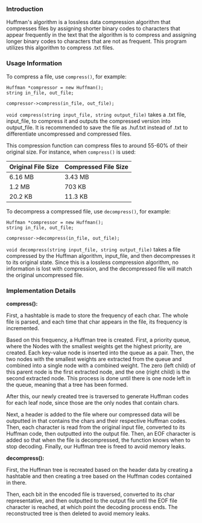 ### Introduction 
Huffman's algorithm is a lossless data compression algorithm that compresses files by assigning shorter binary codes to characters that 
appear frequently in the text that the algorithm is to compress and assigning longer binary codes to characters that are 
not as frequent. This program utilizes this algorithm to compress .txt files.

### Usage Information
To compress a file, use ```compress()```, for example: 
```
Huffman *compressor = new Huffman();
string in_file, out_file;

compressor->compress(in_file, out_file);
```
```void compress(string input_file, string output_file)``` takes a .txt file, input_file, to compress it
and outputs the compressed version into output_file. It is recommended to save the file as .huf.txt instead of
.txt to differentiate uncompressed and compressed files.

This compression function can compress files to around 55-60% of their original size. For instance, when ```compress()```
is used:

| **Original File Size** | **Compressed File Size** |
|------------------------|--------------------------|
| 6.16 MB                | 3.43 MB                  |
| 1.2 MB                 | 703 KB                   |
| 20.2 KB                | 11.3 KB                  |

To decompress a compressed file, use ```decompress()```, for example:
```
Huffman *compressor = new Huffman();
string in_file, out_file;

compressor->decompress(in_file, out_file);
```
```void decompress(string input_file, string output_file)``` takes a file compressed by the Huffman algorithm, input_file, and then
decompresses it to its original state. Since this is a lossless compression algorithm, no information
is lost with compression, and the decompressed file will match the original uncompressed file. 


### Implementation Details
**compress():**

First, a hashtable is made to store the frequency of each char. The whole file is parsed, and each time that char appears
in the file, its frequency is incremented. 

Based on this frequency, a Huffman tree is created. First, a priority queue, where the Nodes with the smallest weights
get the highest priority, are created. Each key-value node is inserted into the queue as a pair. Then, the two nodes with
the smallest weights are extracted from the queue and combined into a single node with a combined weight. The zero (left child) of this
parent node is the first extracted node, and the one (right child) is the second extracted node. This process is done until
there is one node left in the queue, meaning that a tree has been formed. 

After this, our newly created tree is traversed to generate Huffman codes for each leaf node, since
those are the only nodes that contain chars.

Next, a header is added to the file where our compressed data will be outputted in that contains the chars and their respective
Huffman codes. Then, each character is read from the original input file, converted to its Huffman 
code, then outputted into the output file. Then, an EOF character is added so that when the file is decompressed, the 
function knows when to stop decoding. Finally, our Huffman tree is freed to avoid memory leaks.

**decompress():**

First, the Huffman tree is recreated based on the header data by creating a hashtable and then creating a tree based on 
the Huffman codes contained in there.

Then, each bit in the encoded file is traversed, converted to its char representative, and then outputted to the output file
until the EOF file character is reached, at which point the decoding process ends. 
The reconstructed tree is then deleted to avoid memory leaks.
